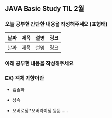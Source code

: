 ## JAVA Basic Study TIL 2월 

###  오늘 공부한 간단한 내용을 작성해주세요 (표형태)
| 날짜       | 제목               | 설명                                | 링크                                                                             |
| ---------- | ------------------ | ----------------------------------- | -------------------------------------------------------------------------------- |
| 날짜 | 제목 | 설명         | [링크]()  |   

### 아래 공부한 내용을 작성해주세요

### EX) 객체 지향이란 

* 캡슐화 

* 상속
* 오버로딩
*오버라이딩 등등...... 